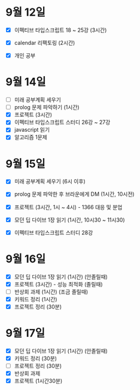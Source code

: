 # 9월 12일

- [x] 이펙티브 타입스크립트 18 ~ 25강 (3시간)
- [x] calendar 리팩토링 (2시간)
- [x] 개인 공부


# 9월 14일

- [ ] 미래 공부계획 세우기
- [ ] prolog 문제 파악하기 (1시간)
- [x] 프로젝트 (3시간)
- [x] 이펙티브 타입스크립트 스터디 26강 ~ 27강
- [x] javascript 읽기
- [x] 알고리즘 1문제

# 9월 15일

- [x] 미래 공부계획 세우기 (6시 이후)
- [x] prolog 문제 파악한 후 브라운에게 DM (1시간, 10시전)
- [x] 프로젝트 (3시간, 1시 ~ 4시) - 1366 대응 및 분업
- [x] 모던 딥 다이브 1장 읽기 (1시간, 10시30 ~ 11시30)
- [x] 이펙티브 타입스크립트 스터디 28강


# 9월 16일

- [x] 모던 딥 다이브 1장 읽기 (1시간) (안졸릴때)
- [x] 프로젝트 (3시간) - 성능 최적화 (졸릴때)
- [ ] 반상회 과제 (1시간) (조금 졸릴때)
- [x] 키워드 정리 (1시간) 
- [x] 프로젝트 정리 (30분)

# 9월 17일

- [x] 모던 딥 다이브 1장 읽기 (1시간) (안졸릴때)
- [x] 키워드 정리 (30분) 
- [ ] 프로젝트 정리 (30분)
- [x] 반상회 과제
- [x] 프로젝트 (1시간30분)
